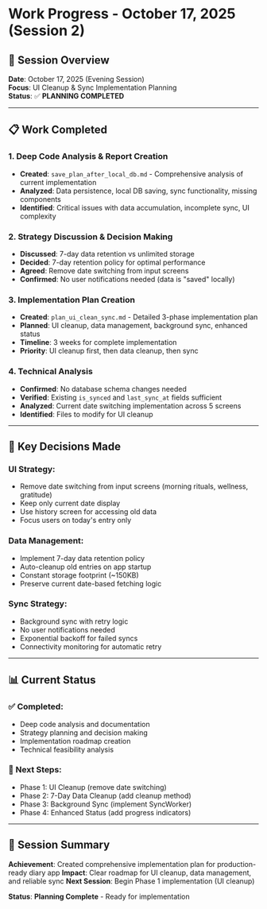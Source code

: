 # Work Progress - October 17, 2025 (Session 2)

## 🎯 Session Overview
**Date**: October 17, 2025 (Evening Session)  
**Focus**: UI Cleanup & Sync Implementation Planning  
**Status**: ✅ **PLANNING COMPLETED**

---

## 📋 Work Completed

### **1. Deep Code Analysis & Report Creation**
- **Created**: `save_plan_after_local_db.md` - Comprehensive analysis of current implementation
- **Analyzed**: Data persistence, local DB saving, sync functionality, missing components
- **Identified**: Critical issues with data accumulation, incomplete sync, UI complexity

### **2. Strategy Discussion & Decision Making**
- **Discussed**: 7-day data retention vs unlimited storage
- **Decided**: 7-day retention policy for optimal performance
- **Agreed**: Remove date switching from input screens
- **Confirmed**: No user notifications needed (data is "saved" locally)

### **3. Implementation Plan Creation**
- **Created**: `plan_ui_clean_sync.md` - Detailed 3-phase implementation plan
- **Planned**: UI cleanup, data management, background sync, enhanced status
- **Timeline**: 3 weeks for complete implementation
- **Priority**: UI cleanup first, then data cleanup, then sync

### **4. Technical Analysis**
- **Confirmed**: No database schema changes needed
- **Verified**: Existing `is_synced` and `last_sync_at` fields sufficient
- **Analyzed**: Current date switching implementation across 5 screens
- **Identified**: Files to modify for UI cleanup

---

## 🎯 Key Decisions Made

### **UI Strategy:**
- Remove date switching from input screens (morning rituals, wellness, gratitude)
- Keep only current date display
- Use history screen for accessing old data
- Focus users on today's entry only

### **Data Management:**
- Implement 7-day data retention policy
- Auto-cleanup old entries on app startup
- Constant storage footprint (~150KB)
- Preserve current date-based fetching logic

### **Sync Strategy:**
- Background sync with retry logic
- No user notifications needed
- Exponential backoff for failed syncs
- Connectivity monitoring for automatic retry

---

## 📊 Current Status

### **✅ Completed:**
- Deep code analysis and documentation
- Strategy planning and decision making
- Implementation roadmap creation
- Technical feasibility analysis

### **🔄 Next Steps:**
- Phase 1: UI Cleanup (remove date switching)
- Phase 2: 7-Day Data Cleanup (add cleanup method)
- Phase 3: Background Sync (implement SyncWorker)
- Phase 4: Enhanced Status (add progress indicators)

---

## 🏁 Session Summary

**Achievement**: Created comprehensive implementation plan for production-ready diary app
**Impact**: Clear roadmap for UI cleanup, data management, and reliable sync
**Next Session**: Begin Phase 1 implementation (UI cleanup)

**Status**: **Planning Complete** - Ready for implementation
